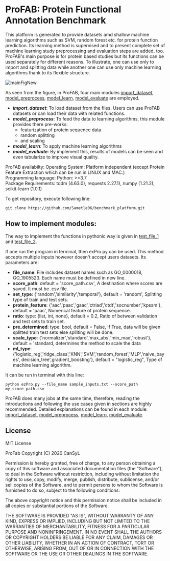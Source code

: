 # ProFAB: Protein Functional Annotation Benchmark

This platform is generated to provide datasets amd shallow machine learning algorithms such as SVM, random forest etc. for protein function prediction. Its learning method is supervised and to present complete set of machine learning study preprocessing and evaluation steps are added, too. ProFAB's main purpose is for protein based studies but its functions can be used separately for different reasons. To illustrate, one can use only to import and splitting data while another one can use only machine learning algorithms thank to its flexible structure.

![mainFigNew](https://user-images.githubusercontent.com/37181660/150197153-9ce060d5-f0f5-4e9b-bcb5-2044173138da.png)

As seen from the figure, in ProFAB, four main modules [import_dataset](profab/import_dataset), [model_preprocess](profab/model_preprocess), 
[model_learn](profab/model_learn), [model_evaluate](profab/model_evaluate) are employed.
- ***import_dataset***: To load dataset from the files. Users can use ProFAB datasets or can load their data with related functions.
- ***model_preprocess***: To feed the data to learning algorithms, this module provides there pre-works:
	- featurization of protein sequence data
	- random splitting
	- and scaling
- ***model_learn***: To apply machine learning algorithms
- ***model_evaluate***: By implement this, results of models can be seen and even tabularize to improve visual quality.

ProFAB availabilty:
	Operating System: Platform independent (except Protein Feature Extraction which can be run in LINUX and MAC.)\
	Programming language: Python: >=3.7\
	Package Requirements: tqdm (4.63.0), requests 2.27.1), numpy (1.21.2), scikit-learn (1.0.1)

To get repository, execute following line:
```
git clone https://github.com/Sametle06/benchmark_platform.git
```

## How to implement modules:

The way to implement the functions in pythonic way is given in [test_file_1](use_case/test_file_1.ipynb) and [test_file_2](use_case/test_file_2.ipynb).

If one run the program in terminal, then exPro.py can be used. This method accepts multiple inputs however doesn't accept users datasets. Its parameters are:
- **file_name**: File includes dataset names such as GO_0000018, GO_1905523. Each name must be defined in new line.
- **score_path**: default = 'score_path.csv', A destination where scores are saved. It must be .csv file.
- **set_type**: {'random','similarity','temporal'}, default = 'random', Splitting type of train and test sets.
- **protein_feature**: {'aac','paac','gaac','ctriad','ctdt','socnumber','kpssm'}, default = 'paac', Numerical feature of protein sequence.
- **ratio**: type: {list, int, none}, default = 0.2, Ratio of between validation and test sets to train set.
- **pre_determined**: type: bool, default = False, If True, data will be given splitted train test sets else splliting will be done.
- **scale_type**: {'normalizer','standard','max_abs','min_max','robust'}, default = 'standard, determines the method to scale the data
- **ml_type**: {'logistic_reg','ridge_class','KNN','SVM','random_forest','MLP','naive_bayes', decision_tree',gradient_boosting'}, default = "logistic_reg",
                Type of machine learning algorithm.

It can be run in terminal with this line:
```
python ezPro.py --file_name sample_inputs.txt --score_path my_score_path.csv
```

ProFAB does many jobs at the same time, therefore, reading the introductions and following the use cases given in sections are highly recommended. Detailed explanations can be found in each module: [import_dataset](profab/import_dataset), [model_preprocess](profab/model_preprocess), [model_learn](profab/model_learn), [model_evaluate](profab/model_evaluate).



## License

MIT License

ProFab Copyright (C) 2020 CanSyL

Permission is hereby granted, free of charge, to any person obtaining a copy of this software and associated documentation files (the "Software"), to deal in the Software without restriction, including without limitation the rights to use, copy, modify, merge, publish, distribute, sublicense, and/or sell copies of the Software, and to permit persons to whom the Software is furnished to do so, subject to the following conditions:

The above copyright notice and this permission notice shall be included in all copies or substantial portions of the Software.

THE SOFTWARE IS PROVIDED "AS IS", WITHOUT WARRANTY OF ANY KIND, EXPRESS OR IMPLIED, INCLUDING BUT NOT LIMITED TO THE WARRANTIES OF MERCHANTABILITY, FITNESS FOR A PARTICULAR PURPOSE AND NONINFRINGEMENT. IN NO EVENT SHALL THE AUTHORS OR COPYRIGHT HOLDERS BE LIABLE FOR ANY CLAIM, DAMAGES OR OTHER LIABILITY, WHETHER IN AN ACTION OF CONTRACT, TORT OR OTHERWISE, ARISING FROM, OUT OF OR IN CONNECTION WITH THE SOFTWARE OR THE USE OR OTHER DEALINGS IN THE SOFTWARE.

